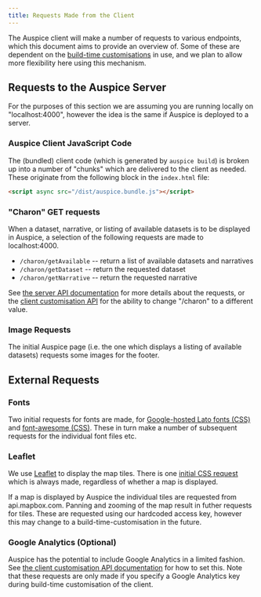 ```yaml
---
title: Requests Made from the Client
---
```


The Auspice client will make a number of requests to various endpoints, which this document aims to provide an overview of.
Some of these are dependent on the [build-time customisations](customise-client/introduction.md) in use, and we plan to allow more flexibility here using this mechanism.


## Requests to the Auspice Server
For the purposes of this section we are assuming you are running locally on "localhost:4000", however the idea is the same if Auspice is deployed to a server.


### Auspice Client JavaScript Code
The (bundled) client code (which is generated by `auspice build`) is broken up into a number of "chunks" which are delivered to the client as needed.
These originate from the following block in the `index.html` file:
```html
<script async src="/dist/auspice.bundle.js"></script>
```

### "Charon" GET requests
When a dataset, narrative, or listing of available datasets is to be displayed in Auspice, a selection of the following requests are made to localhost:4000.

* `/charon/getAvailable` -- return a list of available datasets and narratives
* `/charon/getDataset` -- return the requested dataset
* `/charon/getNarrative` -- return the requested narrative

See [the server API documentation](server/api.md) for more details about the requests, or the [client customisation API](api.md) for the ability to change "/charon" to a different value.

### Image Requests

The initial Auspice page (i.e. the one which displays a listing of available datasets) requests some images for the footer.

## External Requests

### Fonts
Two initial requests for fonts are made, for [Google-hosted Lato fonts (CSS)](https://fonts.googleapis.com/css?family=Lato:100,200,300,400,500,700) and [font-awesome (CSS)](https://maxcdn.bootstrapcdn.com/font-awesome/4.4.0/css/font-awesome.min.css">).
These in turn make a number of subsequent requests for the individual font files etc.


### Leaflet
We use [Leaflet](https://leafletjs.com/) to display the map tiles.
There is one [initial CSS request](https://unpkg.com/leaflet@1.0.1/dist/leaflet.css) which is always made, regardless of whether a map is displayed.

If a map is displayed by Auspice the individual tiles are requested from api.mapbox.com.
Panning and zooming of the map result in futher requests for tiles.
These are requested using our hardcoded access key, however this may change to a build-time-customisation in the future.


### Google Analytics (Optional)
Auspice has the potential to include Google Analytics in a limited fashion.
See [the client customisation API documentation](customise-client/api.md#available-customisations) for how to set this.
Note that these requests are only made if you specify a Google Analytics key during build-time customisation of the client.
